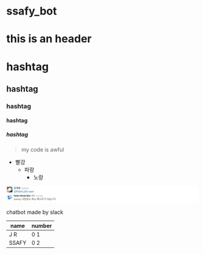 # ssafy_bot

this is an header
===================

# hashtag
## hashtag
### hashtag
#### hashtag
##### hashtag

> my code is awful

* 빨강
  * 파랑
    * 노랑
    
![](https://github.com/doorisun/ssafy_bot/blob/master/ssum.JPG?raw=true)
  
chatbot made by slack

| name | number |
|------|--------|
| J R  | 0 1 |
| SSAFY| 0 2 |



